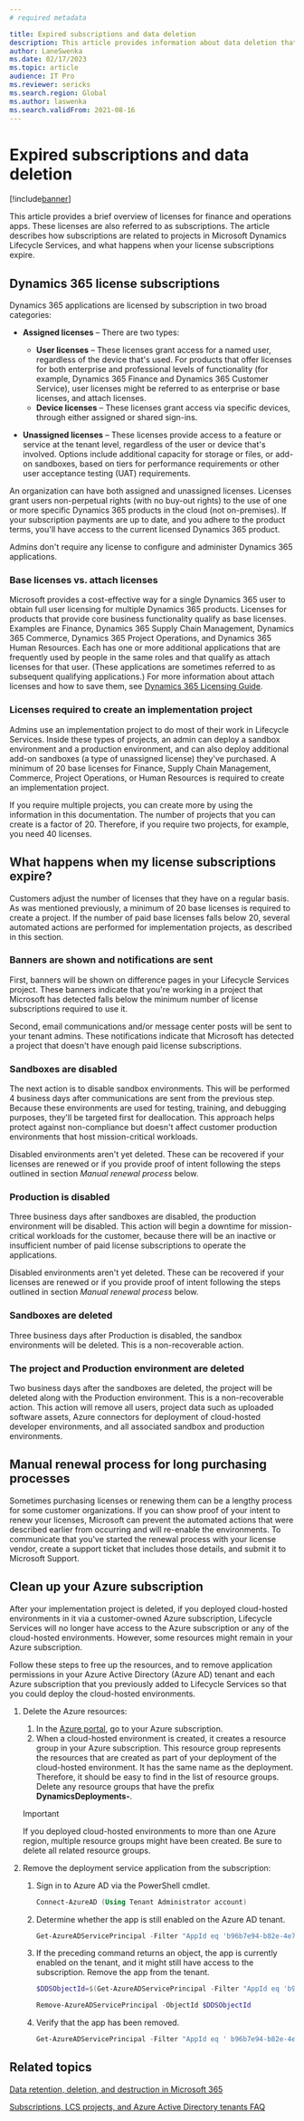 ```yaml
---
# required metadata

title: Expired subscriptions and data deletion
description: This article provides information about data deletion that occurs after a finance and operations apps subscription expires. It also explains how to clean up cloud-hosted environments deployed to an Azure subscription after a project is deleted.
author: LaneSwenka
ms.date: 02/17/2023
ms.topic: article
audience: IT Pro
ms.reviewer: sericks
ms.search.region: Global
ms.author: laswenka
ms.search.validFrom: 2021-08-16
---
```


# Expired subscriptions and data deletion

[!include[banner](../includes/banner.md)]

This article provides a brief overview of licenses for finance and operations apps. These licenses are also referred to as subscriptions. The article describes how subscriptions are related to projects in Microsoft Dynamics Lifecycle Services, and what happens when your license subscriptions expire.

## Dynamics 365 license subscriptions

Dynamics 365 applications are licensed by subscription in two broad categories:

- **Assigned licenses** – There are two types:

    - **User licenses** – These licenses grant access for a named user, regardless of the device that's used. For products that offer licenses for both enterprise and professional levels of functionality (for example, Dynamics 365 Finance and Dynamics 365 Customer Service), user licenses might be referred to as enterprise or base licenses, and attach licenses.
    - **Device licenses** – These licenses grant access via specific devices, through either assigned or shared sign-ins.

- **Unassigned licenses** – These licenses provide access to a feature or service at the tenant level, regardless of the user or device that's involved. Options include additional capacity for storage or files, or add-on sandboxes, based on tiers for performance requirements or other user acceptance testing (UAT) requirements.

An organization can have both assigned and unassigned licenses. Licenses grant users non-perpetual rights (with no buy-out rights) to the use of one or more specific Dynamics 365 products in the cloud (not on-premises). If your subscription payments are up to date, and you adhere to the product terms, you'll have access to the current licensed Dynamics 365 product.

Admins don't require any license to configure and administer Dynamics 365 applications.

### Base licenses vs. attach licenses

Microsoft provides a cost-effective way for a single Dynamics 365 user to obtain full user licensing for multiple Dynamics 365 products. Licenses for products that provide core business functionality qualify as base licenses. Examples are Finance, Dynamics 365 Supply Chain Management, Dynamics 365 Commerce, Dynamics 365 Project Operations, and Dynamics 365 Human Resources. Each has one or more additional applications that are frequently used by people in the same roles and that qualify as attach licenses for that user. (These applications are sometimes referred to as subsequent qualifying applications.) For more information about attach licenses and how to save them, see [Dynamics 365 Licensing Guide](https://aka.ms/dynamicslicensingguide).

### Licenses required to create an implementation project

Admins use an implementation project to do most of their work in Lifecycle Services. Inside these types of projects, an admin can deploy a sandbox environment and a production environment, and can also deploy additional add-on sandboxes (a type of unassigned license) they've purchased. A minimum of 20 base licenses for Finance, Supply Chain Management, Commerce, Project Operations, or Human Resources is required to create an implementation project.

If you require multiple projects, you can create more by using the information in this documentation. The number of projects that you can create is a factor of 20. Therefore, if you require two projects, for example, you need 40 licenses.

## What happens when my license subscriptions expire?

Customers adjust the number of licenses that they have on a regular basis. As was mentioned previously, a minimum of 20 base licenses is required to create a project. If the number of paid base licenses falls below 20, several automated actions are performed for implementation projects, as described in this section.  

### Banners are shown and notifications are sent

First, banners will be shown on difference pages in your Lifecycle Services project. These banners indicate that you're working in a project that Microsoft has detected falls below the minimum number of license subscriptions required to use it.

Second, email communications and/or message center posts will be sent to your tenant admins. These notifications indicate that Microsoft has detected a project that doesn't have enough paid license subscriptions.

### Sandboxes are disabled

The next action is to disable sandbox environments.  This will be performed 4 business days after communications are sent from the previous step. Because these environments are used for testing, training, and debugging purposes, they'll be targeted first for deallocation. This approach helps protect against non-compliance but doesn't affect customer production environments that host mission-critical workloads.

Disabled environments aren't yet deleted.  These can be recovered if your licenses are renewed or if you provide proof of intent following the steps outlined in section *Manual renewal process* below.

### Production is disabled

Three business days after sandboxes are disabled, the production environment will be disabled. This action will begin a downtime for mission-critical workloads for the customer, because there will be an inactive or insufficient number of paid license subscriptions to operate the applications.

Disabled environments aren't yet deleted.  These can be recovered if your licenses are renewed or if you provide proof of intent following the steps outlined in section *Manual renewal process* below.

### Sandboxes are deleted

Three business days after Production is disabled, the sandbox environments will be deleted.  This is a non-recoverable action.  

### The project and Production environment are deleted

Two business days after the sandboxes are deleted, the project will be deleted along with the Production environment. This is a non-recoverable action.  This action will remove all users, project data such as uploaded software assets, Azure connectors for deployment of cloud-hosted developer environments, and all associated sandbox and production environments.

## Manual renewal process for long purchasing processes

Sometimes purchasing licenses or renewing them can be a lengthy process for some customer organizations.  If you can show proof of your intent to renew your licenses, Microsoft can prevent the automated actions that were described earlier from occurring and will re-enable the environments. To communicate that you've started the renewal process with your license vendor, create a support ticket that includes those details, and submit it to Microsoft Support.

## Clean up your Azure subscription

After your implementation project is deleted, if you deployed cloud-hosted environments in it via a customer-owned Azure subscription, Lifecycle Services will no longer have access to the Azure subscription or any of the cloud-hosted environments. However, some resources might remain in your Azure subscription.

Follow these steps to free up the resources, and to remove application permissions in your Azure Active Directory (Azure AD) tenant and each Azure subscription that you previously added to Lifecycle Services so that you could deploy the cloud-hosted environments.

1. Delete the Azure resources:

    1. In the [Azure portal](https://portal.azure.com), go to your Azure subscription.
    1. When a cloud-hosted environment is created, it creates a resource group in your Azure subscription. This resource group represents the resources that are created as part of your deployment of the cloud-hosted environment. It has the same name as the deployment. Therefore, it should be easy to find in the list of resource groups. Delete any resource groups that have the prefix **DynamicsDeployments-**.

    > [!IMPORTANT]
    > If you deployed cloud-hosted environments to more than one Azure region, multiple resource groups might have been created. Be sure to delete all related resource groups.

1. Remove the deployment service application from the subscription:

    1. Sign in to Azure AD via the PowerShell cmdlet.

        ```powershell
        Connect-AzureAD (Using Tenant Administrator account)
        ```

    1. Determine whether the app is still enabled on the Azure AD tenant.

        ```powershell
        Get-AzureADServicePrincipal -Filter "AppId eq 'b96b7e94-b82e-4e71-99a0-cf7fb188acea'"
        ```

    1. If the preceding command returns an object, the app is currently enabled on the tenant, and it might still have access to the subscription. Remove the app from the tenant.

        ```powershell
        $DDSObjectId=$(Get-AzureADServicePrincipal -Filter "AppId eq 'b96b7e94-b82e-4e71-99a0-cf7fb188acea'").ObjectId
        ```

        ```powershell
        Remove-AzureADServicePrincipal -ObjectId $DDSObjectId
        ```

    1. Verify that the app has been removed.

        ```powershell
        Get-AzureADServicePrincipal -Filter "AppId eq ' b96b7e94-b82e-4e71-99a0-cf7fb188acea'"
        ```

## Related topics

[Data retention, deletion, and destruction in Microsoft 365](/compliance/assurance/assurance-data-retention-deletion-and-destruction-overview)

[Subscriptions, LCS projects, and Azure Active Directory tenants FAQ](../../fin-ops/get-started/subscription-overview.md)
